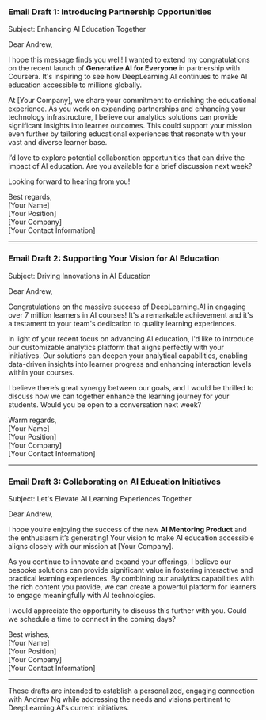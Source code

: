 ### Email Draft 1: Introducing Partnership Opportunities

Subject: Enhancing AI Education Together  

Dear Andrew,

I hope this message finds you well! I wanted to extend my congratulations on the recent launch of **Generative AI for Everyone** in partnership with Coursera. It's inspiring to see how DeepLearning.AI continues to make AI education accessible to millions globally.

At [Your Company], we share your commitment to enriching the educational experience. As you work on expanding partnerships and enhancing your technology infrastructure, I believe our analytics solutions can provide significant insights into learner outcomes. This could support your mission even further by tailoring educational experiences that resonate with your vast and diverse learner base.

I’d love to explore potential collaboration opportunities that can drive the impact of AI education. Are you available for a brief discussion next week?

Looking forward to hearing from you!

Best regards,  
[Your Name]  
[Your Position]  
[Your Company]  
[Your Contact Information]  

---

### Email Draft 2: Supporting Your Vision for AI Education

Subject: Driving Innovations in AI Education  

Dear Andrew,

Congratulations on the massive success of DeepLearning.AI in engaging over 7 million learners in AI courses! It's a remarkable achievement and it's a testament to your team's dedication to quality learning experiences.

In light of your recent focus on advancing AI education, I'd like to introduce our customizable analytics platform that aligns perfectly with your initiatives. Our solutions can deepen your analytical capabilities, enabling data-driven insights into learner progress and enhancing interaction levels within your courses.

I believe there’s great synergy between our goals, and I would be thrilled to discuss how we can together enhance the learning journey for your students. Would you be open to a conversation next week?

Warm regards,  
[Your Name]  
[Your Position]  
[Your Company]  
[Your Contact Information]  

---

### Email Draft 3: Collaborating on AI Education Initiatives

Subject: Let's Elevate AI Learning Experiences Together  

Dear Andrew,

I hope you’re enjoying the success of the new **AI Mentoring Product** and the enthusiasm it’s generating! Your vision to make AI education accessible aligns closely with our mission at [Your Company].

As you continue to innovate and expand your offerings, I believe our bespoke solutions can provide significant value in fostering interactive and practical learning experiences. By combining our analytics capabilities with the rich content you provide, we can create a powerful platform for learners to engage meaningfully with AI technologies.

I would appreciate the opportunity to discuss this further with you. Could we schedule a time to connect in the coming days?

Best wishes,  
[Your Name]  
[Your Position]  
[Your Company]  
[Your Contact Information]  

---

These drafts are intended to establish a personalized, engaging connection with Andrew Ng while addressing the needs and visions pertinent to DeepLearning.AI's current initiatives.
